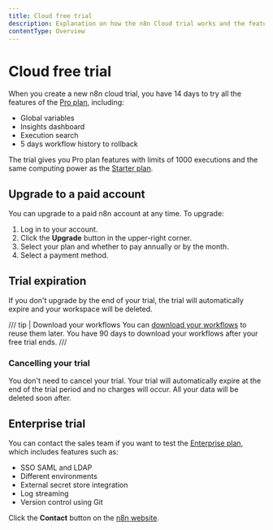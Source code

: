 ```yaml
---
title: Cloud free trial
description: Explanation on how the n8n Cloud trial works and the features included
contentType: Overview
---
```


# Cloud free trial

When you create a new n8n cloud trial, you have 14 days to try all the features of the [Pro plan](https://n8n.io/pricing/), including:

- Global variables
- Insights dashboard
- Execution search
- 5 days workflow history to rollback

The trial gives you Pro plan features with limits of 1000 executions and the same computing power as the [Starter plan](https://n8n.io/pricing/).

## Upgrade to a paid account

You can upgrade to a paid n8n account at any time. To upgrade:

1. Log in to your account.
2. Click the **Upgrade** button in the upper-right corner.
3. Select your plan and whether to pay annually or by the month.
4. Select a payment method.

## Trial expiration

If you don't upgrade by the end of your trial, the trial will automatically expire and your workspace will be deleted.

/// tip | Download your workflows
You can [download your workflows](/manage-cloud/download-workflows.md) to reuse them later. You have 90 days to download your workflows after your free trial ends.
///

### Cancelling your trial

You don't need to cancel your trial. Your trial will automatically expire at the end of the trial period and no charges will occur. All your data will be deleted soon after.

## Enterprise trial

You can contact the sales team if you want to test the [Enterprise plan](https://n8n.io/pricing/), which includes features such as:

- SSO SAML and LDAP
- Different environments
- External secret store integration
- Log streaming
- Version control using Git

Click the **Contact** button on the [n8n website](https://n8n.io/pricing/).
